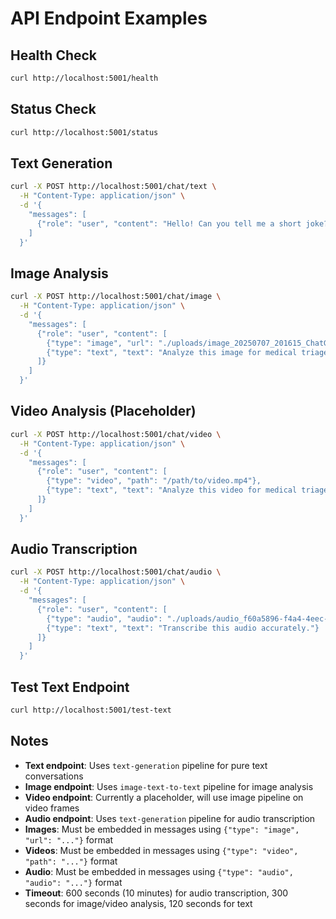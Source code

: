 # API Endpoint Examples

## Health Check
```bash
curl http://localhost:5001/health
```

## Status Check
```bash
curl http://localhost:5001/status
```

## Text Generation
```bash
curl -X POST http://localhost:5001/chat/text \
  -H "Content-Type: application/json" \
  -d '{
    "messages": [
      {"role": "user", "content": "Hello! Can you tell me a short joke?"}
    ]
  }'
```

## Image Analysis
```bash
curl -X POST http://localhost:5001/chat/image \
  -H "Content-Type: application/json" \
  -d '{
    "messages": [
      {"role": "user", "content": [
        {"type": "image", "url": "./uploads/image_20250707_201615_ChatGPT Image Jul 6, 2025, 04_03_01 PM.png"},
        {"type": "text", "text": "Analyze this image for medical triage assessment."}
      ]}
    ]
  }'
```

## Video Analysis (Placeholder)
```bash
curl -X POST http://localhost:5001/chat/video \
  -H "Content-Type: application/json" \
  -d '{
    "messages": [
      {"role": "user", "content": [
        {"type": "video", "path": "/path/to/video.mp4"},
        {"type": "text", "text": "Analyze this video for medical triage assessment."}
      ]}
    ]
  }'
```

## Audio Transcription
```bash
curl -X POST http://localhost:5001/chat/audio \
  -H "Content-Type: application/json" \
  -d '{
    "messages": [
      {"role": "user", "content": [
        {"type": "audio", "audio": "./uploads/audio_f60a5896-f4a4-4eec-97f8-d7f57c396d60_converted.wav"},
        {"type": "text", "text": "Transcribe this audio accurately."}
      ]}
    ]
  }'
```

## Test Text Endpoint
```bash
curl http://localhost:5001/test-text
```

## Notes

- **Text endpoint**: Uses `text-generation` pipeline for pure text conversations
- **Image endpoint**: Uses `image-text-to-text` pipeline for image analysis
- **Video endpoint**: Currently a placeholder, will use image pipeline on video frames
- **Audio endpoint**: Uses `text-generation` pipeline for audio transcription
- **Images**: Must be embedded in messages using `{"type": "image", "url": "..."}` format
- **Videos**: Must be embedded in messages using `{"type": "video", "path": "..."}` format
- **Audio**: Must be embedded in messages using `{"type": "audio", "audio": "..."}` format
- **Timeout**: 600 seconds (10 minutes) for audio transcription, 300 seconds for image/video analysis, 120 seconds for text 